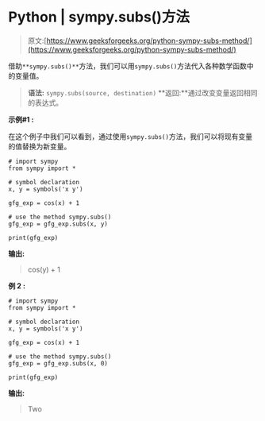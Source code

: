 # Python | sympy.subs()方法

> 原文:[https://www.geeksforgeeks.org/python-sympy-subs-method/](https://www.geeksforgeeks.org/python-sympy-subs-method/)

借助`**sympy.subs()**`方法，我们可以用`sympy.subs()`方法代入各种数学函数中的变量值。

> **语法:** `sympy.subs(source, destination)`
> **返回:**通过改变变量返回相同的表达式。

**示例#1 :**

在这个例子中我们可以看到，通过使用`sympy.subs()`方法，我们可以将现有变量的值替换为新变量。

```
# import sympy
from sympy import *

# symbol declaration
x, y = symbols('x y')

gfg_exp = cos(x) + 1

# use the method sympy.subs()
gfg_exp = gfg_exp.subs(x, y)

print(gfg_exp)
```

**输出:**

> cos(y) + 1

**例 2 :**

```
# import sympy
from sympy import *

# symbol declaration
x, y = symbols('x y')

gfg_exp = cos(x) + 1

# use the method sympy.subs()
gfg_exp = gfg_exp.subs(x, 0)

print(gfg_exp)
```

**输出:**

> Two